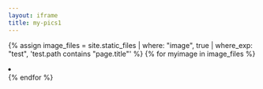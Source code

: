 ```yaml
---
layout: iframe
title: my-pics1
---
```

{% assign image_files = site.static_files | where: "image", true | where_exp: "test", 'test.path contains "page.title"' %}
{% for myimage in image_files %}
    <li data-src="{{ myimage.path }}"></li>
{% endfor %}
